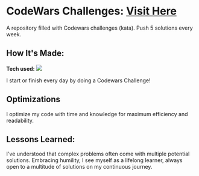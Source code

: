 # CodeWars Challenges: <a target="_blank" href="https://www.codewars.com/users/Dee__">Visit Here</a> 

A repository filled with Codewars challenges (kata). Push 5 solutions every week.

## How It's Made:

**Tech used:** <img src="https://img.shields.io/static/v1?label=|&message=JAVASCRIPT&color=9751F7&style=plastic&logo=javascript"/>

I start or finish every day by doing a Codewars Challenge!

## Optimizations

I optimize my code with time and knowledge for maximum efficiency and readability. 

## Lessons Learned:

I've understood that complex problems often come with multiple potential solutions. Embracing humility, I see myself as a lifelong learner, always open to a multitude of solutions on my continuous journey.

